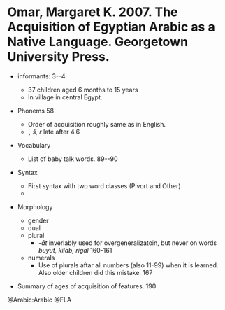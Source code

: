 # Omar, Margaret K. 2007. The Acquisition of Egyptian Arabic as a Native Language. Georgetown University Press.
 
- informants: 3--4
    - 37 children aged 6 months to 15 years
    - In village in central Egypt.

- Phonems 58
    - Order of acquisition roughly same as in English.
    - *ʿ, š, r* late after 4.6

- Vocabulary
    - List of baby talk words. 89--90

- Syntax
    - First syntax with two word classes (Pivort and Other)
    - 

- Morphology
    - gender
    - dual
    - plural
        - *-āt* inveriably used for overgeneralizatoin, but never on words *buyūt, kilāb, rigāl* 160-161 
    - numerals
        - Use of plurals aftar all numbers (also 11-99) when it is learned. Also older children did this mistake. 167

- Summary of ages of acquisition of features. 190

@Arabic:Arabic
@FLA
